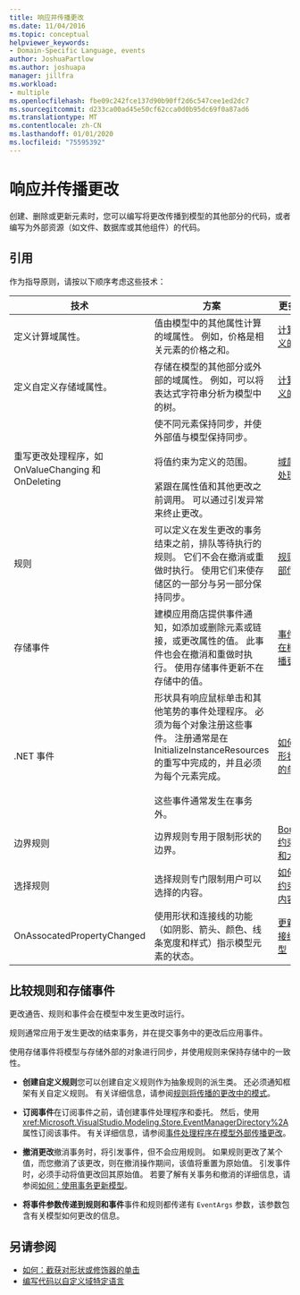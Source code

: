 ```yaml
---
title: 响应并传播更改
ms.date: 11/04/2016
ms.topic: conceptual
helpviewer_keywords:
- Domain-Specific Language, events
author: JoshuaPartlow
ms.author: joshuapa
manager: jillfra
ms.workload:
- multiple
ms.openlocfilehash: fbe09c242fce137d90b90ff2d6c547cee1ed2dc7
ms.sourcegitcommit: d233ca00ad45e50cf62cca0d0b95dc69f0a87ad6
ms.translationtype: MT
ms.contentlocale: zh-CN
ms.lasthandoff: 01/01/2020
ms.locfileid: "75595392"
---
```

# <a name="respond-to-and-propagate-changes"></a>响应并传播更改

创建、删除或更新元素时，您可以编写将更改传播到模型的其他部分的代码，或者编写为外部资源（如文件、数据库或其他组件）的代码。

## <a name="reference"></a>引用

作为指导原则，请按以下顺序考虑这些技术：

|技术|方案|更多相关信息|
|-|-|-|
|定义计算域属性。|值由模型中的其他属性计算的域属性。 例如，价格是相关元素的价格之和。|[计算的和自定义的存储属性](../modeling/calculated-and-custom-storage-properties.md)|
|定义自定义存储域属性。|存储在模型的其他部分或外部的域属性。 例如，可以将表达式字符串分析为模型中的树。|[计算的和自定义的存储属性](../modeling/calculated-and-custom-storage-properties.md)|
|重写更改处理程序，如 OnValueChanging 和 OnDeleting|使不同元素保持同步，并使外部值与模型保持同步。<br /><br /> 将值约束为定义的范围。<br /><br /> 紧跟在属性值和其他更改之前调用。 可以通过引发异常来终止更改。|[域属性值更改处理程序](../modeling/domain-property-value-change-handlers.md)|
|规则|可以定义在发生更改的事务结束之前，排队等待执行的规则。 它们不会在撤消或重做时执行。 使用它们来使存储区的一部分与另一部分保持同步。|[规则在模型内部传播更改](../modeling/rules-propagate-changes-within-the-model.md)|
|存储事件|建模应用商店提供事件通知，如添加或删除元素或链接，或更改属性的值。 此事件也会在撤消和重做时执行。 使用存储事件更新不在存储中的值。|[事件处理程序在模型外部传播更改](../modeling/event-handlers-propagate-changes-outside-the-model.md)|
|.NET 事件|形状具有响应鼠标单击和其他笔势的事件处理程序。 必须为每个对象注册这些事件。 注册通常是在 InitializeInstanceResources 的重写中完成的，并且必须为每个元素完成。<br /><br /> 这些事件通常发生在事务外。|[如何：截获对形状或修饰器的单击](../modeling/how-to-intercept-a-click-on-a-shape-or-decorator.md)|
|边界规则|边界规则专用于限制形状的边界。|[BoundsRules 约束形状位置和大小](/visualstudio/modeling/boundsrules-constrain-shape-location-and-size?view=vs-2015)|
|选择规则|选择规则专门限制用户可以选择的内容。|[如何：访问和约束当前所选内容](../modeling/how-to-access-and-constrain-the-current-selection.md)|
|OnAssocatedPropertyChanged|使用形状和连接线的功能（如阴影、箭头、颜色、线条宽度和样式）指示模型元素的状态。|[更新形状和连接线以反映模型](../modeling/updating-shapes-and-connectors-to-reflect-the-model.md)|

## <a name="compare-rules-and-store-events"></a>比较规则和存储事件

更改通告、规则和事件会在模型中发生更改时运行。

规则通常应用于发生更改的结束事务，并在提交事务中的更改后应用事件。

使用存储事件将模型与存储外部的对象进行同步，并使用规则来保持存储中的一致性。

- **创建自定义规则**您可以创建自定义规则作为抽象规则的派生类。 还必须通知框架有关自定义规则。 有关详细信息，请参阅[规则将传播的更改中的模式](../modeling/rules-propagate-changes-within-the-model.md)。

- **订阅事件**在订阅事件之前，请创建事件处理程序和委托。 然后，使用 <xref:Microsoft.VisualStudio.Modeling.Store.EventManagerDirectory%2A>属性订阅该事件。 有关详细信息，请参阅[事件处理程序在模型外部传播更改](../modeling/event-handlers-propagate-changes-outside-the-model.md)。

- **撤消更改**撤消事务时，将引发事件，但不会应用规则。 如果规则更改了某个值，而您撤消了该更改，则在撤消操作期间，该值将重置为原始值。 引发事件时，必须手动将值更改回其原始值。 若要了解有关事务和撤消的详细信息，请参阅[如何：使用事务更新模型](../modeling/how-to-use-transactions-to-update-the-model.md)。

- **将事件参数传递到规则和事件**事件和规则都传递有 `EventArgs` 参数，该参数包含有关模型如何更改的信息。

## <a name="see-also"></a>另请参阅

- [如何：截获对形状或修饰器的单击](../modeling/how-to-intercept-a-click-on-a-shape-or-decorator.md)
- [编写代码以自定义域特定语言](../modeling/writing-code-to-customise-a-domain-specific-language.md)
